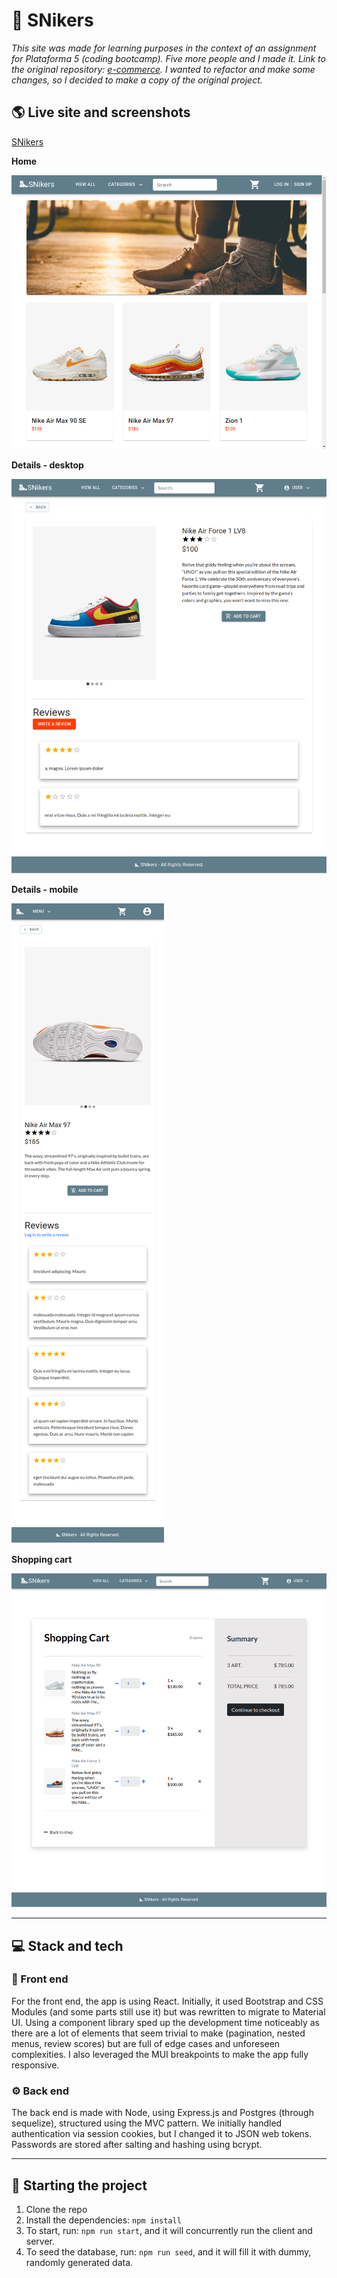 # :athletic_shoe: SNikers 

_This site was made for learning purposes in the context of an assignment for Plataforma 5 (coding bootcamp). Five more people and I made it. Link to the original repository: [e-commerce](https://github.com/dcrescimbeni/e-commerce). I wanted to refactor and make some changes, so I decided to make a copy of the original project._

## :earth_americas: Live site and screenshots 

[SNikers](https://snikers.netlify.app/)

**Home**

![home](https://github.com/dcrescimbeni/e-commerce-v2/blob/main/public/images/home-desktop.png)

**Details - desktop**

![details desktop](https://github.com/dcrescimbeni/e-commerce-v2/blob/main/public/images/details-desktop.png)

**Details - mobile**

![details mobile](https://github.com/dcrescimbeni/e-commerce-v2/blob/main/public/images/details-mobile.png)

**Shopping cart**

![cart](https://github.com/dcrescimbeni/e-commerce-v2/blob/main/public/images/cart-desktop.png)

---

## :computer: Stack and tech

### :gem: Front end

For the front end, the app is using React. Initially, it used Bootstrap and CSS Modules (and some parts still use it) but was rewritten to migrate to Material UI. Using a component library sped up the development time noticeably as there are a lot of elements that seem trivial to make (pagination, nested menus, review scores) but are full of edge cases and unforeseen complexities. I also leveraged the MUI breakpoints to make the app fully responsive.

### :gear: Back end

The back end is made with Node, using Express.js and Postgres (through sequelize), structured using the MVC pattern. We initially handled authentication via session cookies, but I changed it to JSON web tokens. Passwords are stored after salting and hashing using bcrypt.

---

## :runner: Starting the project

1. Clone the repo
2. Install the dependencies: `npm install`
3. To start, run: `npm run start`, and it will concurrently run the client and server.
4. To seed the database, run: `npm run seed`, and it will fill it with dummy, randomly generated data.
